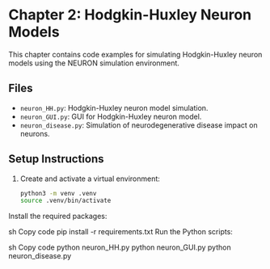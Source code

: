# Chapter 2: Hodgkin-Huxley Neuron Models

This chapter contains code examples for simulating Hodgkin-Huxley neuron models using the NEURON simulation environment.

## Files

- `neuron_HH.py`: Hodgkin-Huxley neuron model simulation.
- `neuron_GUI.py`: GUI for Hodgkin-Huxley neuron model.
- `neuron_disease.py`: Simulation of neurodegenerative disease impact on neurons.

## Setup Instructions

1. Create and activate a virtual environment:

   ```sh
   python3 -m venv .venv
   source .venv/bin/activate

Install the required packages:

sh
Copy code
pip install -r requirements.txt
Run the Python scripts:

sh
Copy code
python neuron_HH.py
python neuron_GUI.py
python neuron_disease.py
